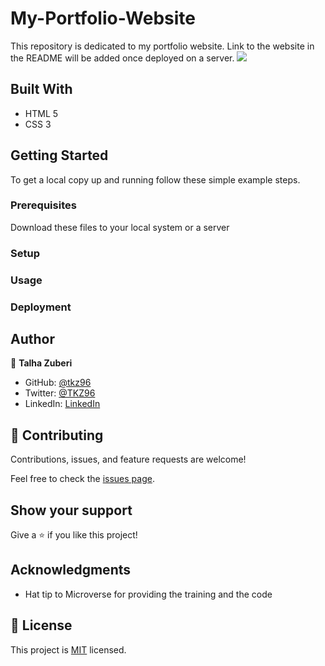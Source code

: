 # My-Portfolio-Website

This repository is dedicated to my portfolio website. Link to the website in the README will be added once deployed on a server.
![](https://img.shields.io/badge/Microverse-blueviolet)

## Built With

- HTML 5
- CSS 3

## Getting Started

To get a local copy up and running follow these simple example steps.

### Prerequisites

Download these files to your local system or a server

### Setup

### Usage

### Deployment

## Author

👤 **Talha Zuberi**

- GitHub: [@tkz96](https://github.com/tkz96)
- Twitter: [@TKZ96](https://twitter.com/tkz96)
- LinkedIn: [LinkedIn](https://linkedin.com/in/talha-zuberi)

## 🤝 Contributing

Contributions, issues, and feature requests are welcome!

Feel free to check the [issues page](../../issues/).

## Show your support

Give a ⭐️ if you like this project!

## Acknowledgments

- Hat tip to Microverse for providing the training and the code

## 📝 License

This project is [MIT](./MIT.md) licensed.
